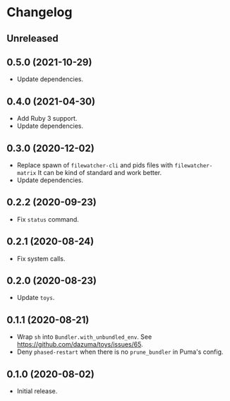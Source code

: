 # Changelog

## Unreleased

## 0.5.0 (2021-10-29)

*   Update dependencies.

## 0.4.0 (2021-04-30)

*   Add Ruby 3 support.
*   Update dependencies.

## 0.3.0 (2020-12-02)

*   Replace spawn of `filewatcher-cli` and pids files with `filewatcher-matrix`
    It can be kind of standard and work better.
*   Update dependencies.

## 0.2.2 (2020-09-23)

*   Fix `status` command.

## 0.2.1 (2020-08-24)

*   Fix system calls.

## 0.2.0 (2020-08-23)

*   Update `toys`.

## 0.1.1 (2020-08-21)

*   Wrap `sh` into `Bundler.with_unbundled_env`.
    See <https://github.com/dazuma/toys/issues/65>.
*   Deny `phased-restart` when there is no `prune_bundler` in Puma's config.

## 0.1.0 (2020-08-02)

*   Initial release.
